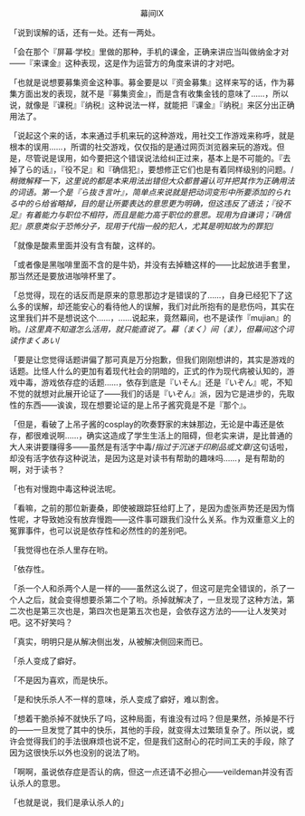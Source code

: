 <p align="center">幕间Ⅸ</p>

「说到误解的话，还有一处。还有一两处。

「会在那个『屏幕·学校』里做的那种，手机的课金，正确来讲应当叫做纳金才对——『来课金』这种表现，这是作为运营方的角度来讲的才对吧。

「也就是说想要募集资金这种事。募金要是以『资金募集』这样来写的话，作为募集方面出发的表现，就不是『募集资金』，而是含有收集金钱的意味了……，所以说，就像是『课税』『纳税』这种说法一样，就能把『课金』『纳税』来区分出正确用法了。

「说起这个来的话，本来通过手机来玩的这种游戏，用社交工作游戏来称呼，就是根本的误用……，所谓的社交游戏，仅仅指的是通过网页浏览器来玩的游戏。但是，尽管说是误用，如今要把这个错误说法给纠正过来，基本上是不可能的。『去掉了ら的话』，『役不足』和『确信犯』，要想修正它们也是有着同样级别的问题。/*稍微解释一下，这里说的都是本来用法出错但大众都普遍认可并把其作为正确用法的词语。第一个是『ら抜き言叶』，简单点来说就是把动词变形中所要添加的られる中的ら给省略掉，目的是让所要表达的意思更为明确，但这违反了语法；『役不足』有着能力与职位不相符，而且是能力高于职位的意思。现用为自谦词；『确信犯』原意类似于恐怖分子，现用于代指一般的犯人，尤其是明知故为的罪犯*/

「就像是酸素里面并没有含有酸，这样的。

「或者像是黑咖啡里面不含的是牛奶，并没有去掉糖这样的——比起放进手套里，那当然还是要放进咖啡杯里了。

「总觉得，现在的话反而是原来的意思那边才是错误的了……，自身已经犯下了这么多的误解，却还能安心的看待他人的误解，我们对此所抱有的是悲伤吗，其实在这里我们并不是想说这个……，……说起来，竟然幕间，也不是读作『mujian』的哟。/*这里真不知道怎么活用，就只能直说了。幕（まく）间（ま），但幕间这个词读作まくあい*/

「要是让您觉得话题讲偏了那可真是万分抱歉，但我们刚刚想讲的，其实是游戏的话题。比怪人什么的更加有着现代社会的阴暗的，正式的作为现代病被认知的，游戏中毒，游戏依存症的话题……，依存到底是『いそん』还是『いぞん』呢，不知不觉的就想对此展开论证了——我们的话是『いぞん』派，因为它是进步的，先取性的东西——诶诶，现在想要论证的是上吊子酱究竟是不是『那个』。

「但是，看破了上吊子酱的cosplay的吹奏野家的末妹那边，无论是中毒还是依存，都很难说啊……，确实这造成了学生生活上的阻碍，但老实来讲，是比普通的大人来讲要赚得多——虽然是有活字中毒/*指过于沉迷于印刷品或文章*/这句话啦，却没有活字依存这种说法，是因为这是对读书有帮助的趣味吗……，是有帮助的啊，对于读书？

「也有对慢跑中毒这种说法呢。

「看嘛，之前的那位新妻桑，即使被跟踪狂给盯上了，是因为虚张声势还是因为惰性呢，才导致她没有放弃慢跑——这件事可跟我们没什么关系。作为双重意义上的冤罪事件，也可以说是依存性和必然性的的差别吧。

「我觉得也在杀人里存在哟。

「依存性。

「杀一个人和杀两个人是一样的——虽然这么说了，但这可是完全错误的，杀了一个人之后，就会变得想要杀第二个了哟。杀掉就解决了，一旦发现了这种方法，第二次也是第三次也是，第四次也是第五次也是，会依存这方法的——让人发笑对吧。这不好笑吗？

「真实，明明只是从解决侧出发，从被解决侧回来而已。

「杀人变成了癖好。

「不是因为喜欢，而是快乐。

「是和快乐杀人不一样的意味，杀人变成了癖好，难以割舍。

「想着干脆杀掉不就快乐了吗，这种局面，有谁没有过吗？但是果然，杀掉是不行的——一旦发觉了其中的快乐，其他的手段，就变得太过繁琐复杂了。所以说，或许会觉得我们的手法很麻烦也说不定，但是我们这耐心的花时间工夫的手段，除了因为这很快乐以外也没别的说法了哟。

「啊啊，虽说依存症是否认的病，但这一点还请不必担心——veildeman并没有否认杀人的意思。

「也就是说，我们是承认杀人的」

